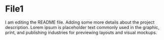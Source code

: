 # File1
I am editing the README file. Adding some more details about the project description.
Lorem ipsum is placeholder text commonly used in the graphic, print, and publishing industries for previewing layouts and visual mockups.
